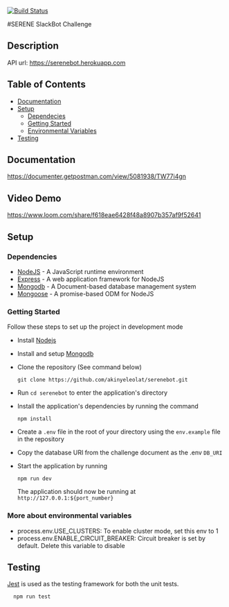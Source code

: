 [![Build Status](https://travis-ci.com/akinyeleolat/serenebot.svg?branch=main)](https://travis-ci.com/akinyeleolat/serenebot)

#SERENE SlackBot Challenge
## Description
API url: https://serenebot.herokuapp.com


## Table of Contents

- [Documentation](#documentation)
- [Setup](#setup)
  - [Dependecies](#dependecies)
  - [Getting Started](#getting-started)
  - [Environmental Variables](#env-variable)
- [Testing](#testing)

## Documentation

 https://documenter.getpostman.com/view/5081938/TW77i4gn

## Video Demo

 https://www.loom.com/share/f618eae6428f48a8907b357af9f52641

## Setup

### Dependencies

- [NodeJS](https://github.com/nodejs/node) - A JavaScript runtime environment
- [Express](https://github.com/expressjs/express) - A web application framework for NodeJS
- [Mongodb](https://github.com/mongodb/mongo) - A Document-based database management system
- [Mongoose](https://github.com/Automattic/mongoose) - A promise-based ODM for NodeJS

### Getting Started

Follow these steps to set up the project in development mode

- Install [Nodejs](https://nodejs.org/en/download/)
- Install and setup [Mongodb](https://www.mongodb.com/)
- Clone the repository (See command below)

  ```[bash]
  git clone https://github.com/akinyeleolat/serenebot.git
  ```

- Run `cd serenebot` to enter the application's directory
- Install the application's dependencies by running the command
  ```
  npm install
  ```
- Create a `.env` file in the root of your directory using the `env.example` file in the repository
- Copy the database URI from the challenge document as the .env `DB_URI`
- Start the application by running
  ```
  npm run dev
  ```
  The application should now be running at `http://127.0.0.1:${port_number}`


### More about environmental variables

- process.env.USE_CLUSTERS: To enable cluster mode, set this env to 1
- process.env.ENABLE_CIRCUIT_BREAKER: Circuit breaker is set by default. Delete this variable to disable

## Testing

[Jest](https://jestjs.io) is used as the testing framework for both the unit tests.


```
  npm run test
```
